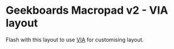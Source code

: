 # Geekboards Macropad v2 - VIA layout

Flash with this layout to use [VIA](https://caniusevia.com/) for customising layout.
